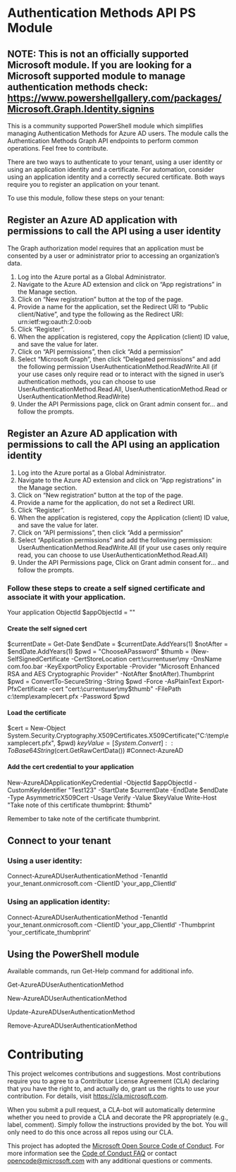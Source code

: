 ﻿# Authentication Methods API PS Module

## NOTE: This is not an officially supported Microsoft module. If you are looking for a Microsoft supported module to manage authentication methods check: https://www.powershellgallery.com/packages/Microsoft.Graph.Identity.signins

This is a community supported PowerShell module which simplifies managing Authentication Methods for Azure AD users. The module calls the Authentication Methods Graph API endpoints to perform common operations. Feel free to contribute.

There are two ways to authenticate to your tenant, using a user identity or using an application identity and a certificate. For automation, consider using an application identity and a correctly secured certificate.
Both ways require you to register an application on your tenant.

To use this module, follow these steps on your tenant:


## Register an Azure AD application with permissions to call the API using a user identity

The Graph authorization model requires that an application must be consented by a user or administrator prior to accessing an organization’s data.  
1.	Log into the Azure portal as a Global Administrator.
2.	Navigate to the Azure AD extension and click on “App registrations” in the Manage section.
3.	Click on “New registration” button at the top of the page.
4.	Provide a name for the application, set the Redirect URI to “Public client/Native”, and type the following as the Redirect URI:
urn:ietf:wg:oauth:2.0:oob
5.	Click “Register”.
6.	When the application is registered, copy the Application (client) ID value, and save the value for later.
7.	Click on “API permissions”, then click “Add a permission”
8.	Select “Microsoft Graph”, then click “Delegated permissions” and add the following permission
UserAuthenticationMethod.ReadWrite.All (if your use cases only require read or to interact with the signed in user’s authentication methods, you can choose to use UserAuthenticationMethod.Read.All, UserAuthenticationMethod.Read or UserAuthenticationMethod.ReadWrite)
9.	Under the API Permissions page, click on Grant admin consent for… and follow the prompts.


## Register an Azure AD application with permissions to call the API using an application identity

1.	Log into the Azure portal as a Global Administrator.
2.	Navigate to the Azure AD extension and click on “App registrations” in the Manage section.
3.	Click on “New registration” button at the top of the page.
4.	Provide a name for the application, do not set a Redirect URI.
5.	Click “Register”.
6.	When the application is registered, copy the Application (client) ID value, and save the value for later.
7.	Click on “API permissions”, then click “Add a permission”
8.	 Select “Application permissions” and add the following permission:
UserAuthenticationMethod.ReadWrite.All (if your use cases only require read, you can choose to use UserAuthenticationMethod.Read.All)
9.	Under the API Permissions page, Click on Grant admin consent for… and follow the prompts.

### Follow these steps to create a self signed certificate and associate it with your application.

Your application ObjectId
$appObjectId = ""

#### Create the self signed cert
$currentDate = Get-Date
$endDate = $currentDate.AddYears(1)
$notAfter = $endDate.AddYears(1)
$pwd = "ChooseAPassword"
$thumb = (New-SelfSignedCertificate -CertStoreLocation cert:\currentuser\my -DnsName com.foo.bar -KeyExportPolicy Exportable -Provider "Microsoft Enhanced RSA and AES Cryptographic Provider" -NotAfter $notAfter).Thumbprint
$pwd = ConvertTo-SecureString -String $pwd -Force -AsPlainText
Export-PfxCertificate -cert "cert:\currentuser\my\$thumb" -FilePath c:\temp\examplecert.pfx -Password $pwd

#### Load the certificate
$cert = New-Object System.Security.Cryptography.X509Certificates.X509Certificate("C:\temp\examplecert.pfx", $pwd)
$keyValue = [System.Convert]::ToBase64String($cert.GetRawCertData())
#Connect-AzureAD

#### Add the cert credential to your application
New-AzureADApplicationKeyCredential -ObjectId $appObjectId -CustomKeyIdentifier "Test123" -StartDate $currentDate -EndDate $endDate -Type AsymmetricX509Cert -Usage Verify -Value $keyValue
Write-Host "Take note of this certificate thumbprint: $thumb"

Remember to take note of the certificate thumbprint.



## Connect to your tenant

### Using a user identity:

Connect-AzureADUserAuthenticationMethod -TenantId your_tenant.onmicrosoft.com -ClientID 'your_app_ClientId'

### Using an application identity:

Connect-AzureADUserAuthenticationMethod -TenantId your_tenant.onmicrosoft.com -ClientID 'your_app_ClientId'  -Thumbprint 'your_certificate_thumbprint'



 
##   Using the PowerShell module

Available commands, run Get-Help command for additional info.

Get-AzureADUserAuthenticationMethod

New-AzureADUserAuthenticationMethod

Update-AzureADUserAuthenticationMethod

Remove-AzureADUserAuthenticationMethod

# Contributing

This project welcomes contributions and suggestions.  Most contributions require you to agree to a
Contributor License Agreement (CLA) declaring that you have the right to, and actually do, grant us
the rights to use your contribution. For details, visit https://cla.microsoft.com.

When you submit a pull request, a CLA-bot will automatically determine whether you need to provide
a CLA and decorate the PR appropriately (e.g., label, comment). Simply follow the instructions
provided by the bot. You will only need to do this once across all repos using our CLA.

This project has adopted the [Microsoft Open Source Code of Conduct](https://opensource.microsoft.com/codeofconduct/).
For more information see the [Code of Conduct FAQ](https://opensource.microsoft.com/codeofconduct/faq/) or
contact [opencode@microsoft.com](mailto:opencode@microsoft.com) with any additional questions or comments.
